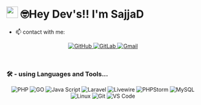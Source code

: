 <h1 align="left"><img src="https://raw.githubusercontent.com/sidbelbase/sidbelbase/master/wave.gif" width="30px">
 🤓<strong>Hey Dev's!! I'm SajjaD</strong>
</h1>

- 📫 contact with me: 

<p align="center">
    <a href="https://github.com/sevensparky" target="_blank">
        <img src="https://img.shields.io/badge/-Github-181717?&logo=github&logoColor=white&style=for-the-badge" alt="GitHub">
    </a>
   <a href="https://gitlab.com/samkaveh9" target="_blank">
        <img src="https://img.shields.io/badge/-Gitlab-181717?&logo=gitlab&logoColor=white&style=for-the-badge" alt="GitLab">
    </a>
    <a href="mailto:sajjadpy7@gmail.com" target="_blank">
        <img src="https://img.shields.io/badge/-Gmail-D14836?logo=gmail&logoColor=white&style=for-the-badge" alt="Gmail">
    </a>
</p>
<br>

### 🛠 - using Languages and Tools...

<p align="center">
    <img src="https://img.shields.io/badge/-PHP-777BB4?style=for-the-badge&logo=php&logoColor=white" alt="PHP">
    <img src="https://img.shields.io/badge/-GO-00599C?style=for-the-badge&logo=go&logoColor=white" alt="GO">
    <img src="https://img.shields.io/badge/-JavaScript-F7DF1E?style=for-the-badge&logo=javascript&logoColor=white" alt="Java Script">
<!--     <img src="https://img.shields.io/badge/-Python-007ACC?style=for-the-badge&logo=python&logoColor=white" alt="Python"> -->
    <img src="https://img.shields.io/badge/-Laravel-FF2D20?style=for-the-badge&logo=laravel&logoColor=white" alt="Laravel">
    <img src="https://img.shields.io/badge/-Livewire-ED64A6?style=for-the-badge&logo=livewire&logoColor=white" alt="Livewire">
    <img src="https://img.shields.io/badge/-Phpstorm-007ACC?style=for-the-badge&logo=phpstorm&logoColor=white" alt="PHPStorm">
    <img src="https://img.shields.io/badge/-MySQL-4479A1?style=for-the-badge&logo=mysql&logoColor=white" alt="MySQL">
    <img src="https://img.shields.io/badge/-Linux-00599C?style=for-the-badge&logo=linux&logoColor=white" alt="Linux">
    <img src="https://img.shields.io/badge/-Git-F05032?style=for-the-badge&logo=git&logoColor=white" alt="Git">
<!--     <img src="https://img.shields.io/badge/-Docker-2496ED?style=for-the-badge&logo=docker&logoColor=white" alt="Docker"> -->
    <img src="https://img.shields.io/badge/-VS_Code-007ACC?style=for-the-badge&logo=visual-studio-code&logoColor=white" alt="VS Code">
</p>
